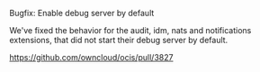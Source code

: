 Bugfix: Enable debug server by default

We've fixed the behavior for the audit, idm, nats and notifications extensions, that
did not start their debug server by default.

https://github.com/owncloud/ocis/pull/3827
